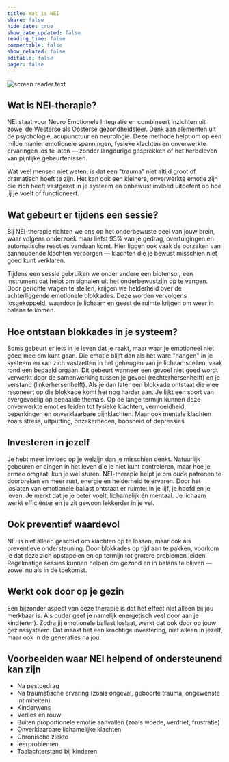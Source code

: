 ```yaml
---
title: Wat is NEI
share: false
hide_date: true
show_date_updated: false
reading_time: false
commentable: false
show_related: false
editable: false
pager: false
---
```


![screen reader text](heide.jpg)

## Wat is NEI-therapie?

NEI staat voor Neuro Emotionele Integratie en combineert inzichten uit zowel de Westerse als Oosterse gezondheidsleer. Denk aan elementen uit de psychologie, acupunctuur en neurologie. Deze methode helpt om op een milde manier emotionele spanningen, fysieke klachten en onverwerkte ervaringen los te laten — zonder langdurige gesprekken of het herbeleven van pijnlijke gebeurtenissen.

Wat veel mensen niet weten, is dat een "trauma" niet altijd groot of dramatisch hoeft te zijn. Het kan ook een kleinere, onverwerkte emotie zijn die zich heeft vastgezet in je systeem en onbewust invloed uitoefent op hoe jij je voelt of functioneert.

## Wat gebeurt er tijdens een sessie?

Bij NEI-therapie richten we ons op het onderbewuste deel van jouw brein, waar volgens onderzoek maar liefst 95% van je gedrag, overtuigingen en automatische reacties vandaan komt. Hier liggen ook vaak de oorzaken van aanhoudende klachten verborgen — klachten die je bewust misschien niet goed kunt verklaren.

Tijdens een sessie gebruiken we onder andere een biotensor, een instrument dat helpt om signalen uit het onderbewustzijn op te vangen. Door gerichte vragen te stellen, krijgen we helderheid over de achterliggende emotionele blokkades. Deze worden vervolgens losgekoppeld, waardoor je lichaam en geest de ruimte krijgen om weer in balans te komen.

## Hoe ontstaan blokkades in je systeem?

Soms gebeurt er iets in je leven dat je raakt, maar waar je emotioneel niet goed mee om kunt gaan. Die emotie blijft dan als het ware "hangen" in je systeem en kan zich vastzetten in het geheugen van je lichaamscellen, vaak rond een bepaald orgaan. Dit gebeurt wanneer een gevoel niet goed wordt verwerkt door de samenwerking tussen je gevoel (rechterhersenhelft) en je verstand (linkerhersenhelft).
Als je dan later een blokkade ontstaat die mee resoneert op die blokkade komt het nog harder aan. Je lijkt een soort van overgevoelig op bepaalde thema’s.
Op de lange termijn kunnen deze onverwerkte emoties leiden tot fysieke klachten, vermoeidheid, beperkingen en onverklaarbare pijnklachten. Maar ook mentale klachten zoals stress,  uitputting, onzekerheden, boosheid of depressies.

## Investeren in jezelf

Je hebt meer invloed op je welzijn dan je misschien denkt. Natuurlijk gebeuren er dingen in het leven die je niet kunt controleren, maar hoe je ermee omgaat, kun je wél sturen. NEI-therapie helpt je om oude patronen te doorbreken en meer rust, energie en helderheid te ervaren.
Door het loslaten van emotionele ballast ontstaat er ruimte: in je lijf, je hoofd en je leven. Je merkt dat je je beter voelt, lichamelijk én mentaal. Je lichaam werkt efficiënter en je zit gewoon lekkerder in je vel.

## Ook preventief waardevol

NEI is niet alleen geschikt om klachten op te lossen, maar ook als preventieve ondersteuning. Door blokkades op tijd aan te pakken, voorkom je dat deze zich opstapelen en op termijn tot grotere problemen leiden. Regelmatige sessies kunnen helpen om gezond en in balans te blijven — zowel nu als in de toekomst.

## Werkt ook door op je gezin

Een bijzonder aspect van deze therapie is dat het effect niet alleen bij jou merkbaar is. Als ouder geef je namelijk energetisch veel door aan je kind(eren). Zodra jij emotionele ballast loslaat, werkt dat ook door op jouw gezinssysteem. Dat maakt het een krachtige investering, niet alleen in jezelf, maar ook in de generaties na jou.

## Voorbeelden waar NEI helpend of ondersteunend kan zijn
 
- Na pestgedrag
- Na traumatische ervaring (zoals ongeval, geboorte trauma, ongewenste intimiteiten)
- Kinderwens
- Verlies en rouw
- Buiten proportionele emotie aanvallen (zoals woede, verdriet, frustratie)
- Onverklaarbare lichamelijke klachten
- Chronische ziekte
- leerproblemen
- Taalachterstand bij kinderen


